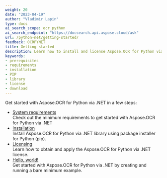```yaml
---
weight: 20
date: "2023-04-19"
author: "Vladimir Lapin"
type: docs
ai_search_scope: ocr_python
ai_search_endpoint: "https://docsearch.api.aspose.cloud/ask"
url: /python-net/getting-started/
feedback: OCRPYNET
title: Getting started
description: Learn how to install and license Aspose.OCR for Python via .NET and how to write simple OCR applications in Python.
keywords:
- prerequisites
- requirements
- installation
- PIP
- library
- license
- download
---
```


Get started with Aspose.OCR for Python via .NET in a few steps:

- [System requirements](/ocr/python-net/system-requirements/)  
  Check out the minimum requirements to get started with Aspose.OCR for Python via .NET
- [Installation](/ocr/python-net/installation/)  
  Install Aspose.OCR for Python via .NET library using package installer for Python (pip).
- [Licensing](/ocr/python-net/licensing/)  
  Learn how to obtain and apply the Aspose.OCR for Python via .NET license.
- [Hello, world!](/ocr/python-net/hello-world/)  
  Get started with Aspose.OCR for Python via .NET by creating and running a bare minimum example.
